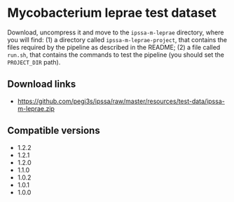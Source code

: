 # Mycobacterium leprae test dataset

Download, uncompress it and move to the `ipssa-m-leprae` directory, where you will find: (1) a directory called `ipssa-m-leprae-project`, that contains the files required by the pipeline as described in the README; (2) a file called `run.sh`, that contains the commands to test the pipeline (you should set the `PROJECT_DIR` path).

## Download links

- https://github.com/pegi3s/ipssa/raw/master/resources/test-data/ipssa-m-leprae.zip

## Compatible versions

- 1.2.2
- 1.2.1
- 1.2.0
- 1.1.0
- 1.0.2
- 1.0.1
- 1.0.0
